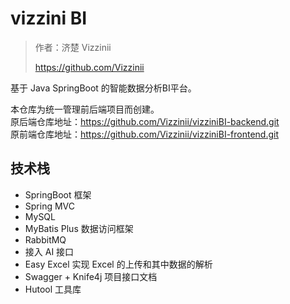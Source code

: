 # vizzini BI

> 作者：济楚
> Vizzinii
> 
> https://github.com/Vizzinii

基于 Java SpringBoot 的智能数据分析BI平台。


本仓库为统一管理前后端项目而创建。  
原后端仓库地址：https://github.com/Vizzinii/vizziniBI-backend.git  
原前端仓库地址：https://github.com/Vizzinii/vizziniBI-frontend.git  

## 技术栈
- SpringBoot 框架
- Spring MVC
- MySQL
- MyBatis Plus 数据访问框架
- RabbitMQ
- 接入 AI 接口
- Easy Excel 实现 Excel 的上传和其中数据的解析
- Swagger + Knife4j 项目接口文档
- Hutool 工具库
